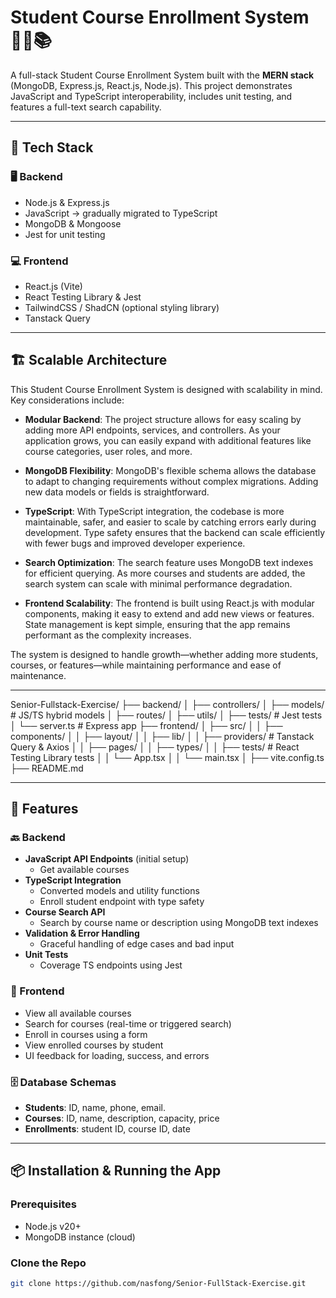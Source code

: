 # Student Course Enrollment System 🧑‍🎓📚

A full-stack Student Course Enrollment System built with the **MERN stack** (MongoDB, Express.js, React.js, Node.js). This project demonstrates JavaScript and TypeScript interoperability, includes unit testing, and features a full-text search capability.

---

## 🔧 Tech Stack

### 🖥 Backend

- Node.js & Express.js
- JavaScript → gradually migrated to TypeScript
- MongoDB & Mongoose
- Jest for unit testing

### 💻 Frontend

- React.js (Vite)
- React Testing Library & Jest
- TailwindCSS / ShadCN (optional styling library)
- Tanstack Query

---

## 🏗️ Scalable Architecture

This Student Course Enrollment System is designed with scalability in mind. Key considerations include:

- **Modular Backend**: The project structure allows for easy scaling by adding more API endpoints, services, and controllers. As your application grows, you can easily expand with additional features like course categories, user roles, and more.
- **MongoDB Flexibility**: MongoDB's flexible schema allows the database to adapt to changing requirements without complex migrations. Adding new data models or fields is straightforward.

- **TypeScript**: With TypeScript integration, the codebase is more maintainable, safer, and easier to scale by catching errors early during development. Type safety ensures that the backend can scale efficiently with fewer bugs and improved developer experience.

- **Search Optimization**: The search feature uses MongoDB text indexes for efficient querying. As more courses and students are added, the search system can scale with minimal performance degradation.

- **Frontend Scalability**: The frontend is built using React.js with modular components, making it easy to extend and add new views or features. State management is kept simple, ensuring that the app remains performant as the complexity increases.

The system is designed to handle growth—whether adding more students, courses, or features—while maintaining performance and ease of maintenance.

---

Senior-Fullstack-Exercise/
├── backend/
│ ├── controllers/
│ ├── models/ # JS/TS hybrid models
│ ├── routes/
│ ├── utils/
│ ├── tests/ # Jest tests
│ └── server.ts # Express app
├── frontend/
│ ├── src/
│ │ ├── components/
│ │ ├── layout/
│ │ ├── lib/
│ │ ├── providers/ # Tanstack Query & Axios
│ │ ├── pages/
│ │ ├── types/
│ │ ├── tests/ # React Testing Library tests
│ │ └── App.tsx
│ │ └── main.tsx
│ ├── vite.config.ts
├── README.md

---

## 🚀 Features

### 🔙 Backend

- **JavaScript API Endpoints** (initial setup)
  - Get available courses
- **TypeScript Integration**
  - Converted models and utility functions
  - Enroll student endpoint with type safety
- **Course Search API**
  - Search by course name or description using MongoDB text indexes
- **Validation & Error Handling**
  - Graceful handling of edge cases and bad input
- **Unit Tests**
  - Coverage TS endpoints using Jest

### 🎨 Frontend

- View all available courses
- Search for courses (real-time or triggered search)
- Enroll in courses using a form
- View enrolled courses by student
- UI feedback for loading, success, and errors

### 🗄️ Database Schemas

- **Students**: ID, name, phone, email.
- **Courses**: ID, name, description, capacity, price
- **Enrollments**: student ID, course ID, date

---

## 📦 Installation & Running the App

### Prerequisites

- Node.js v20+
- MongoDB instance (cloud)

### Clone the Repo

```bash
git clone https://github.com/nasfong/Senior-FullStack-Exercise.git
```
